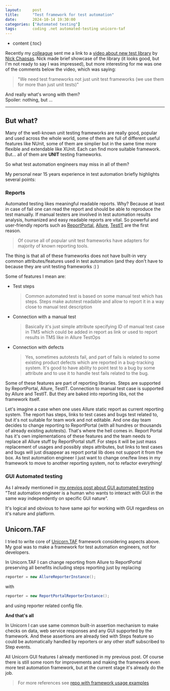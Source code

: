 ```yaml
---
layout:     post
title:      "Test framework for test automation"
date:       2024-10-14 19:30:00
categories: ["Automated testing"]
tags:       coding .net automated-testing unicorn-taf
---
```


* content
{:toc}

Recently my [colleague](https://ummshsh.github.io) sent me a link to a [video about new test library](https://youtu.be/dtdgm8lKJZU) by [Nick Chapsas](https://nickchapsas.com). Nick made brief showcase of the library (it looks good, but I'm not ready to say I was impressed), but more interesting for me was one of the comments below the video, which was saying:
 > "We need test frameworks not just unit test frameworks (we use them for more than just unit tests)"

And really what's wrong with them?  
Spoiler: nothing, but ...

* * *


## But what?

Many of the well-known unit testing frameworks are really good, popular and used across the whole world, some of them are full of different useful features like NUnit, some of them are simplier but in the same time more flexible and extendable like XUnit. Each can find more suitable framework. But... all of them are **UNIT** testing frameworks.

So what test automation engineers may miss in all of them?

My personal near 15 years experience in test automation briefly highlights several points:

### Reports
Automated testing likes meaningful readable reports. Why? Because at least in case of fail one can read the report and should be able to reproduce the test manually. If manual testers are involved in test automation results analysis, humanized and easy readable reports are vital. So powerful and user-friendly reports such as [ReportPortal](https://reportportal.io), [Allure](https://allurereport.org), [TestIT](https://testit.software) are the first reason.

 > Of course all of popular unit test frameworks have adapters for majority of known reporting tools.

The thing is that all of these frameworks does not have built-in very common attributes/features used in test automation (and they don't have to because they are unit testing frameworks :) )

Some of features I mean are:
 - Test steps
    > Common automated test is based on some manual test which has steps. Steps make autotest readable and allow to report it in a way close to manual test description
 - Connection with a manual test
    > Basically it's just simple attribute specifying ID of manual test case in TMS which could be added in report as link or used to report results in TMS like in Allure TestOps
 - Connection with defects
    > Yes, sometimes autotests fail, and part of fails is related to some existing product defects which are reported in a bug-tracking system. It's good to have ability to point test to a bug by some attribute and to use it to handle test fails related to the bug.

Some of these features are part of reporting libraries. Steps are supported by ReportPortal, Allure, TestIT. Connection to manual test case is supported by Allure and TestIT. But they are baked into reporting libs, not the framework itself. 

Let's imagine a case when one uses Allure static report as current reporting system. The report has steps, links to test cases and bugs test related to, but it's not suitable for team work and not editable. And one day team decides to change reporting to ReportPortal (with all hundres or thousands of already existing autotests). That's where the hell comes in. Report Portal has it's own implementations of these features and the team needs to replace all Allure stuff by ReportPortal stuff. For steps it will be just mass replacement of usages and possibly steps attributes, but links to test cases and bugs will just disappear as report portal lib does not support it from the box.
As test automation engineer I just want to change one/few lines in my framework to move to another reporting system, not to refactor everything!

### GUI Automated testing

As I already mentioned in [my previos post about GUI automated testing](./2024/10/09/gui-test-automation-approach) "Test automation engineer is a human who wants to interact with GUI in the same way independently on specific GUI nature". 

It's logical and obvious to have same api for working with GUI regardless on it's nature and platform.

## Unicorn.TAF
I tried to write core of [Unicorn.TAF](https://unicorn-taf.github.io) framework considering aspects above. My goal was to make a framework for test automation engineers, not for developers.

In Unicorn.TAF I can change reporting from Allure to ReportPortal preserving all benefits including steps reporting just by replacing 
```csharp
reporter = new AllureReporterInstance();
```
with
```csharp
reporter = new ReportPortalReporterInstance();
```

and using reporter related config file.

**And that's all**

In Unicorn I can use same common built-in assertion mechanism to make checks on data, web service responses and any GUI supported by the framework. And these assertions are already tied with Steps feature so could be automatically handled by reporters or any other stuff subscribed to Step events.

All Unicorn GUI features I already mentioned in my previous post. Of course there is still some room for improvements and making the framework even more test automation framework, but at the current stage it's already do the job.

 > For more references see [repo with framework usage examples](https://github.com/Unicorn-TAF/examples)